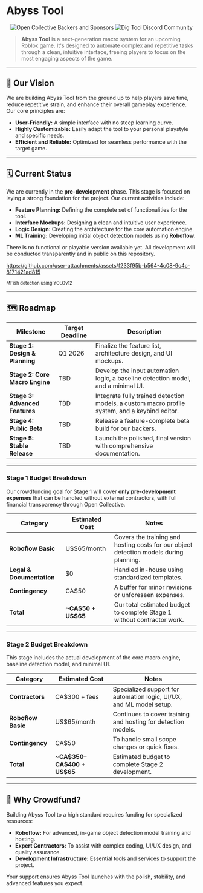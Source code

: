# Abyss Tool

<div align="center">
  <img src="https://img.shields.io/opencollective/all/abyss-tool.svg?style=for-the-badge" alt="Open Collective Backers and Sponsors" />
  <img src="https://img.shields.io/discord/1387936657239703648?label=Dig%20Tool%20Discord&style=for-the-badge&logo=discord" alt="Dig Tool Discord Community" />
</div>

> **Abyss Tool** is a next-generation macro system for an upcoming Roblox game. It's designed to automate complex and repetitive tasks through a clean, intuitive interface, freeing players to focus on the most engaging aspects of the game.

---

## 🚀 Our Vision

We are building Abyss Tool from the ground up to help players save time, reduce repetitive strain, and enhance their overall gameplay experience. Our core principles are:

* **User-Friendly:** A simple interface with no steep learning curve.
* **Highly Customizable:** Easily adapt the tool to your personal playstyle and specific needs.
* **Efficient and Reliable:** Optimized for seamless performance with the target game.

---

## 🗓️ Current Status

We are currently in the **pre-development** phase. This stage is focused on laying a strong foundation for the project. Our current activities include:

* **Feature Planning:** Defining the complete set of functionalities for the tool.
* **Interface Mockups:** Designing a clean and intuitive user experience.
* **Logic Design:** Creating the architecture for the core automation engine.
* **ML Training:** Developing initial object detection models using **Roboflow**.

There is no functional or playable version available yet. All development will be conducted transparently and in public on this repository.

https://github.com/user-attachments/assets/f233f95b-b564-4c08-9c4c-8171421ad815

<sup>MFish detection using YOLOv12</sup>

---

## 🗺️ Roadmap

| Milestone                      | Target Deadline | Description                                                                                    |
| ------------------------------ | --------------- | ---------------------------------------------------------------------------------------------- |
| **Stage 1: Design & Planning** | Q1 2026         | Finalize the feature list, architecture design, and UI mockups.                                |
| **Stage 2: Core Macro Engine** | TBD             | Develop the input automation logic, a baseline detection model, and a minimal UI.              |
| **Stage 3: Advanced Features** | TBD             | Integrate fully trained detection models, a custom macro profile system, and a keybind editor. |
| **Stage 4: Public Beta**       | TBD             | Release a feature-complete beta build for our backers.                                         |
| **Stage 5: Stable Release**    | TBD             | Launch the polished, final version with comprehensive documentation.                           |

---

### Stage 1 Budget Breakdown

Our crowdfunding goal for Stage 1 will cover **only pre-development expenses** that can be handled without external contractors, with full financial transparency through Open Collective.

| Category                  | Estimated Cost        | Notes                                                                                  |
| ------------------------- | --------------------- | -------------------------------------------------------------------------------------- |
| **Roboflow Basic**        | US\$65/month          | Covers the training and hosting costs for our object detection models during planning. |
| **Legal & Documentation** | \$0                   | Handled in-house using standardized templates.                                         |
| **Contingency**           | CA\$50                | A buffer for minor revisions or unforeseen expenses.                                   |
| **Total**                 | **\~CA\$50 + US\$65** | Our total estimated budget to complete Stage 1 without contractor work.                |

---

### Stage 2 Budget Breakdown

This stage includes the actual development of the core macro engine, baseline detection model, and minimal UI.

| Category           | Estimated Cost                 | Notes                                                                |
| ------------------ | ------------------------------ | -------------------------------------------------------------------- |
| **Contractors**    | CA\$300 + fees                 | Specialized support for automation logic, UI/UX, and ML model setup. |
| **Roboflow Basic** | US\$65/month                   | Continues to cover training and hosting for detection models.        |
| **Contingency**    | CA\$50                         | To handle small scope changes or quick fixes.                        |
| **Total**          | **\~CA\$350–CA\$400 + US\$65** | Estimated budget to complete Stage 2 development.                    |

---

## 💖 Why Crowdfund?

Building Abyss Tool to a high standard requires funding for specialized resources:

* **Roboflow:** For advanced, in-game object detection model training and hosting.
* **Expert Contractors:** To assist with complex coding, UI/UX design, and quality assurance.
* **Development Infrastructure:** Essential tools and services to support the project.

Your support ensures Abyss Tool launches with the polish, stability, and advanced features you expect.
